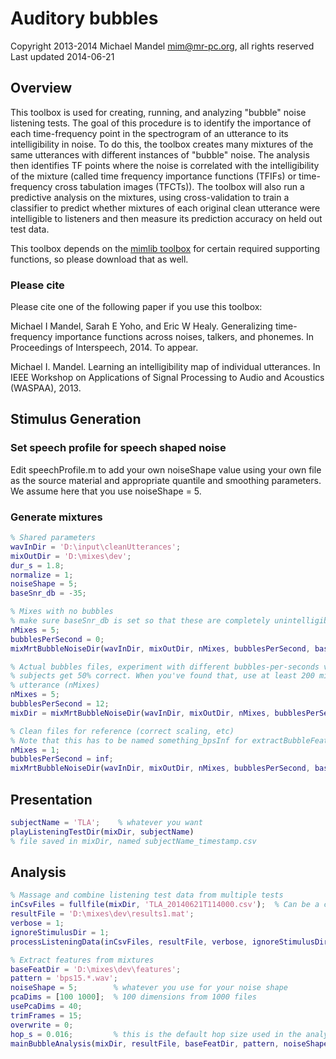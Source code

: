 # Auditory bubbles
Copyright 2013-2014 Michael Mandel <mim@mr-pc.org>, all rights reserved
Last updated 2014-06-21

## Overview

This toolbox is used for creating, running, and analyzing "bubble" noise 
listening tests.  The goal of this procedure is to identify the importance 
of each time-frequency point in the spectrogram of an utterance to its 
intelligibility in noise.  To do this, the toolbox creates many mixtures of
the same utterances with different instances of "bubble" noise.  The 
analysis then identifies TF points where the noise is correlated with the 
intelligibility of the mixture (called time frequency importance functions 
(TFIFs) or time-frequency cross tabulation images (TFCTs)).  The toolbox 
will also run a predictive analysis on the mixtures, using cross-validation 
to train a classifier to predict whether mixtures of each original clean 
utterance were intelligible to listeners and then measure its prediction 
accuracy on held out test data.

This toolbox depends on the [mimlib toolbox](https://github.com/mim/mimlib)
for certain required supporting functions, so please download that as well.

### Please cite

Please cite one of the following paper if you use this toolbox:

Michael I Mandel, Sarah E Yoho, and Eric W Healy. Generalizing 
  time-frequency importance functions across noises, talkers, and phonemes. 
  In Proceedings of Interspeech, 2014. To appear.

Michael I. Mandel. Learning an intelligibility map of individual 
  utterances. In IEEE Workshop on Applications of Signal Processing to 
  Audio and Acoustics (WASPAA), 2013.


## Stimulus Generation

### Set speech profile for speech shaped noise

Edit speechProfile.m to add your own noiseShape value using your own file 
as the source material and appropriate quantile and smoothing parameters.  
We assume here that you use noiseShape = 5.


### Generate mixtures

```matlab
% Shared parameters
wavInDir = 'D:\input\cleanUtterances';
mixOutDir = 'D:\mixes\dev';
dur_s = 1.8;
normalize = 1;
noiseShape = 5;
baseSnr_db = -35;

% Mixes with no bubbles
% make sure baseSnr_db is set so that these are completely unintelligible
nMixes = 5;
bubblesPerSecond = 0;
mixMrtBubbleNoiseDir(wavInDir, mixOutDir, nMixes, bubblesPerSecond, baseSnr_db, dur_s, normalize, noiseShape);

% Actual bubbles files, experiment with different bubbles-per-seconds values until 
% subjects get 50% correct. When you've found that, use at least 200 mixtures per 
% utterance (nMixes)
nMixes = 5;
bubblesPerSecond = 12;
mixDir = mixMrtBubbleNoiseDir(wavInDir, mixOutDir, nMixes, bubblesPerSecond, baseSnr_db, dur_s, normalize, noiseShape);

% Clean files for reference (correct scaling, etc)
% Note that this has to be named something_bpsInf for extractBubbleFeatures to find it
nMixes = 1;
bubblesPerSecond = inf;
mixMrtBubbleNoiseDir(wavInDir, mixOutDir, nMixes, bubblesPerSecond, baseSnr_db, dur_s, normalize, noiseShape);
```

## Presentation

```matlab
subjectName = 'TLA';    % whatever you want
playListeningTestDir(mixDir, subjectName)
% file saved in mixDir, named subjectName_timestamp.csv
```

## Analysis

```matlab
% Massage and combine listening test data from multiple tests
inCsvFiles = fullfile(mixDir, 'TLA_20140621T114000.csv');  % Can be a cell array of multiple csv files
resultFile = 'D:\mixes\dev\results1.mat';
verbose = 1;
ignoreStimulusDir = 1;
processListeningData(inCsvFiles, resultFile, verbose, ignoreStimulusDir);

% Extract features from mixtures
baseFeatDir = 'D:\mixes\dev\features';
pattern = 'bps15.*.wav';
noiseShape = 5;        % whatever you use for your noise shape
pcaDims = [100 1000];  % 100 dimensions from 1000 files
usePcaDims = 40;
trimFrames = 15;
overwrite = 0;
hop_s = 0.016;         % this is the default hop size used in the analysis
mainBubbleAnalysis(mixDir, resultFile, baseFeatDir, pattern, noiseShape, pcaDims, usePcaDims, trimFrames, hop_s, overwrite)
```
